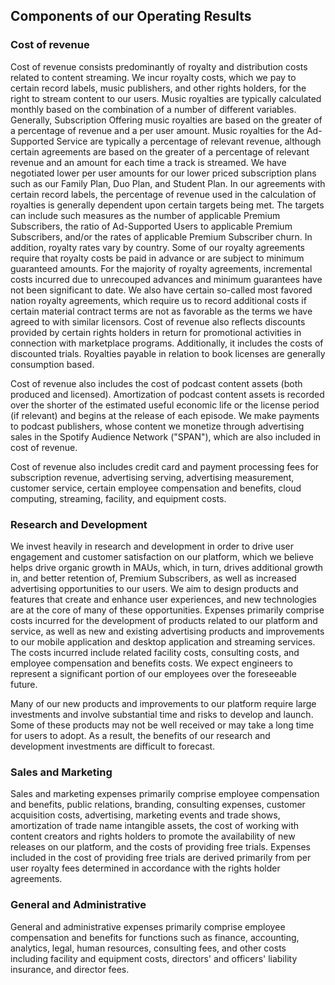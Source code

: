## Components of our Operating Results

### Cost of revenue
Cost of revenue consists predominantly of royalty and distribution costs related to content streaming. We incur royalty costs, which we pay to certain record labels, music publishers, and other rights holders, for the right to stream content to our users. Music royalties are typically calculated monthly based on the combination of a number of different variables. Generally, Subscription Offering music royalties are based on the greater of a percentage of revenue and a per user amount. Music royalties for the Ad-Supported Service are typically a percentage of relevant revenue, although certain agreements are based on the greater of a percentage of relevant revenue and an amount for each time a track is streamed. We have negotiated lower per user amounts for our lower priced subscription plans such as our Family Plan, Duo Plan, and Student Plan. In our agreements with certain record labels, the percentage of revenue used in the calculation of royalties is generally dependent upon certain targets being met. The targets can include such measures as the number of applicable Premium Subscribers, the ratio of Ad-Supported Users to applicable Premium Subscribers, and/or the rates of applicable Premium Subscriber churn. In addition, royalty rates vary by country. Some of our royalty agreements require that royalty costs be paid in advance or are subject to minimum guaranteed amounts. For the majority of royalty agreements, incremental costs incurred due to unrecouped advances and minimum guarantees have not been significant to date. We also have certain so-called most favored nation royalty agreements, which require us to record additional costs if certain material contract terms are not as favorable as the terms we have agreed to with similar licensors. Cost of revenue also reflects discounts provided by certain rights holders in return for promotional activities in connection with marketplace programs. Additionally, it includes the costs of discounted trials. Royalties payable in relation to book licenses are generally consumption based.

Cost of revenue also includes the cost of podcast content assets (both produced and licensed). Amortization of podcast content assets is recorded over the shorter of the estimated useful economic life or the license period (if relevant) and begins at the release of each episode. We make payments to podcast publishers, whose content we monetize through advertising sales in the Spotify Audience Network ("SPAN"), which are also included in cost of revenue.

Cost of revenue also includes credit card and payment processing fees for subscription revenue, advertising serving, advertising measurement, customer service, certain employee compensation and benefits, cloud computing, streaming, facility, and equipment costs.

### Research and Development
We invest heavily in research and development in order to drive user engagement and customer satisfaction on our platform, which we believe helps drive organic growth in MAUs, which, in turn, drives additional growth in, and better retention of, Premium Subscribers, as well as increased advertising opportunities to our users. We aim to design products and features that create and enhance user experiences, and new technologies are at the core of many of these opportunities. Expenses primarily comprise costs incurred for the development of products related to our platform and service, as well as new and existing advertising products and improvements to our mobile application and desktop application and streaming services. The costs incurred include related facility costs, consulting costs, and employee compensation and benefits costs. We expect engineers to represent a significant portion of our employees over the foreseeable future.

Many of our new products and improvements to our platform require large investments and involve substantial time and risks to develop and launch. Some of these products may not be well received or may take a long time for users to adopt. As a result, the benefits of our research and development investments are difficult to forecast.

### Sales and Marketing
Sales and marketing expenses primarily comprise employee compensation and benefits, public relations, branding, consulting expenses, customer acquisition costs, advertising, marketing events and trade shows, amortization of trade name intangible assets, the cost of working with content creators and rights holders to promote the availability of new releases on our platform, and the costs of providing free trials. Expenses included in the cost of providing free trials are derived primarily from per user royalty fees determined in accordance with the rights holder agreements.

### General and Administrative
General and administrative expenses primarily comprise employee compensation and benefits for functions such as finance, accounting, analytics, legal, human resources, consulting fees, and other costs including facility and equipment costs, directors' and officers' liability insurance, and director fees.